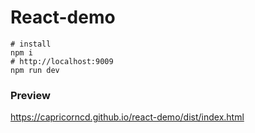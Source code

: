 # React-demo

```
# install
npm i
# http://localhost:9009
npm run dev
```

### Preview

https://capricorncd.github.io/react-demo/dist/index.html
